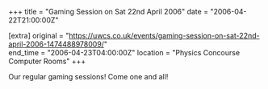 +++
title = "Gaming Session on Sat 22nd April 2006"
date = "2006-04-22T21:00:00Z"

[extra]
original = "https://uwcs.co.uk/events/gaming-session-on-sat-22nd-april-2006-1474488978009/"    
end_time = "2006-04-23T04:00:00Z"
location = "Physics Concourse Computer Rooms"
+++

Our regular gaming sessions\! Come one and all\!

